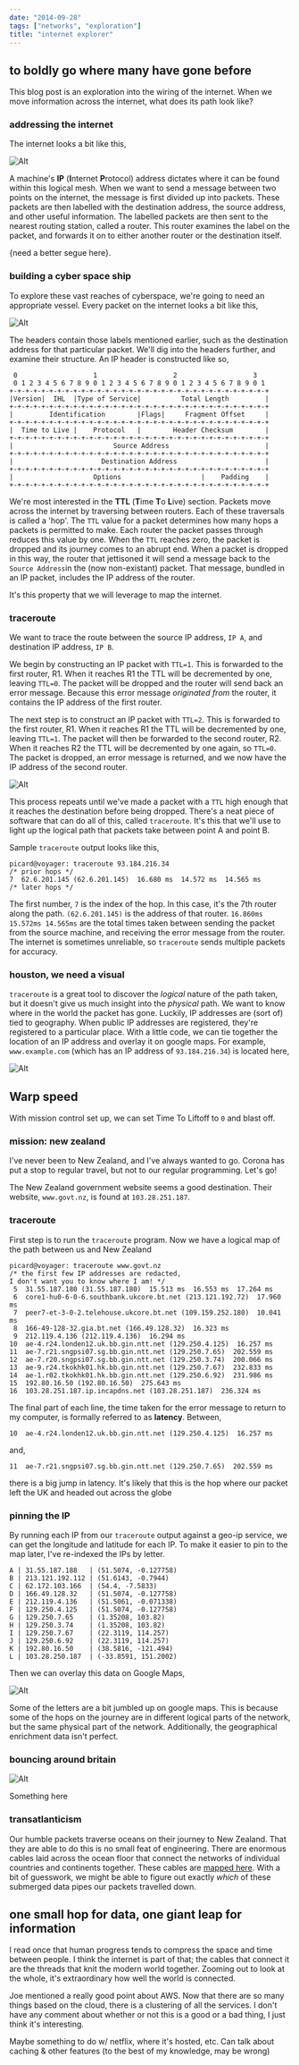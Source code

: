 ```yaml
---
date: "2014-09-28"
tags: ["networks", "exploration"]
title: "internet explorer"
---
```


## to boldly go where many have gone before

This blog post is an exploration into the wiring of the internet. When we move information across the internet, what does its path look like? 

### addressing the internet

The internet looks a bit like this,

![Alt](/pictures/internet_explorer_1.png "Blue sky thinking")

A machine's **IP** (**I**nternet **P**rotocol) address dictates where it can be found within this logical mesh. When we want to send a message between two points on the internet, the message is first divided up into packets. These packets are then labelled with the destination address, the source address, and other useful information. The labelled packets are then sent to the nearest routing station, called a router. This router examines the label on the packet, and forwards it on to either another router or the destination itself.



{need a better segue here}. 

### building a cyber space ship
To explore these vast reaches of cyberspace, we're going to need an appropriate vessel. Every packet on the internet looks a bit like this,

![Alt](/pictures/ip_packet.png)

The headers contain those labels mentioned earlier, such as the destination address for that particular packet. We'll dig into the headers further, and examine their structure. An IP header is constructed like so,

```
 0                   1                   2                   3  
 0 1 2 3 4 5 6 7 8 9 0 1 2 3 4 5 6 7 8 9 0 1 2 3 4 5 6 7 8 9 0 1
+-+-+-+-+-+-+-+-+-+-+-+-+-+-+-+-+-+-+-+-+-+-+-+-+-+-+-+-+-+-+-+-+
|Version|  IHL  |Type of Service|          Total Length         |
+-+-+-+-+-+-+-+-+-+-+-+-+-+-+-+-+-+-+-+-+-+-+-+-+-+-+-+-+-+-+-+-+
|         Identification        |Flags|     Fragment Offset     |
+-+-+-+-+-+-+-+-+-+-+-+-+-+-+-+-+-+-+-+-+-+-+-+-+-+-+-+-+-+-+-+-+
|  Time to Live |    Protocol   |        Header Checksum        |
+-+-+-+-+-+-+-+-+-+-+-+-+-+-+-+-+-+-+-+-+-+-+-+-+-+-+-+-+-+-+-+-+
|                         Source Address                        |
+-+-+-+-+-+-+-+-+-+-+-+-+-+-+-+-+-+-+-+-+-+-+-+-+-+-+-+-+-+-+-+-+
|                      Destination Address                      |
+-+-+-+-+-+-+-+-+-+-+-+-+-+-+-+-+-+-+-+-+-+-+-+-+-+-+-+-+-+-+-+-+
|                    Options                    |    Padding    |
+-+-+-+-+-+-+-+-+-+-+-+-+-+-+-+-+-+-+-+-+-+-+-+-+-+-+-+-+-+-+-+-+
```

We're most interested in the **TTL** (**T**ime **T**o **L**ive) section. Packets move across the internet by traversing between routers. Each of these traversals is called a 'hop'. The `TTL` value for a packet determines how many hops a packets is permitted to make. Each router the packet passes through reduces this value by one. When the `TTL` reaches zero, the packet is dropped and its journey comes to an abrupt end. When a packet is dropped in this way, the router that jettisoned it will send a message back to the `Source Address`in the (now non-existant) packet. That message, bundled in an IP packet, includes the IP address of the router.

It's this property that we will leverage to map the internet.

### traceroute

We want to trace the route between the source IP address, `IP A`, and destination IP address, `IP B`. 

We begin by constructing an IP packet with `TTL=1`. This is forwarded to the first router, R1. When it reaches R1 the TTL will be decremented by one, leaving `TTL=0`. The packet will be dropped and the router will send back an error message. Because this error message *originated from* the router, it contains the IP address of the first router. 

The next step is to construct an IP packet with `TTL=2`. This is forwarded to the first router, R1. When it reaches R1 the TTL will be decremented by one, leaving `TTL=1`. The packet will then be forwarded to the second router, R2. When it reaches R2 the TTL will be decremented by one again, so `TTL=0`. The packet is dropped, an error message is returned, and we now have the IP address of the second router.

![Alt](/pictures/traceroute.png)

This process repeats until we've made a packet with a `TTL` high enough that it reaches the destination before being dropped. There's a neat piece of software that can do all of this, called `traceroute`. It's this that we'll use to light up the logical path that packets take between point A and point B.

Sample `traceroute` output looks like this,
```
picard@voyager: traceroute 93.184.216.34
/* prior hops */
7  62.6.201.145 (62.6.201.145)  16.680 ms  14.572 ms  14.565 ms
/* later hops */
```
The first number, `7` is the index of the hop. In this case, it's the 7th router along the path. `(62.6.201.145)` is the address of that router. `16.860ms 15.572ms 14.565ms` are the total times taken between sending the packet from the source machine, and receiving the error message from the router. The internet is sometimes unreliable, so `traceroute` sends multiple packets for accuracy.


### houston, we need a visual

`traceroute` is a great tool to discover the *logical* nature of the path taken, but it doesn't give us much insight into the *physical* path. We want to know where in the world the packet has gone. Luckily, IP addresses are (sort of) tied to geography. When public IP addresses are registered, they're registered to a particular place. With a little code, we can tie together the location of an IP address and overlay it on google maps. For example, `www.example.com` (which has an IP address of `93.184.216.34`) is located here,

![Alt](/pictures/example_com_map.png)

## Warp speed

With mission control set up, we can set Time To Liftoff to `0` and blast off.

### mission: new zealand

I've never been to New Zealand, and I've always wanted to go. Corona has put a stop to regular travel, but not to our regular programming. Let's go!

The New Zealand government website seems a good destination. Their website, `www.govt.nz`, is found at `103.28.251.187`.

### traceroute

First step is to run the `traceroute` program. Now we have a logical map of the path between us and New Zealand
```
picard@voyager: traceroute www.govt.nz
/* the first few IP addresses are redacted,
I don't want you to know where I am! */
 5  31.55.187.180 (31.55.187.180)  15.513 ms  16.553 ms  17.264 ms
 6  core1-hu0-6-0-6.southbank.ukcore.bt.net (213.121.192.72)  17.960 ms 
 7  peer7-et-3-0-2.telehouse.ukcore.bt.net (109.159.252.180)  10.041 ms  
 8  166-49-128-32.gia.bt.net (166.49.128.32)  16.323 ms
 9  212.119.4.136 (212.119.4.136)  16.294 ms
10  ae-4.r24.londen12.uk.bb.gin.ntt.net (129.250.4.125)  16.257 ms 
11  ae-7.r21.sngpsi07.sg.bb.gin.ntt.net (129.250.7.65)  202.559 ms
12  ae-7.r20.sngpsi07.sg.bb.gin.ntt.net (129.250.3.74)  200.066 ms 
13  ae-9.r24.tkokhk01.hk.bb.gin.ntt.net (129.250.7.67)  232.833 ms
14  ae-1.r02.tkokhk01.hk.bb.gin.ntt.net (129.250.6.92)  231.986 ms
15  192.80.16.50 (192.80.16.50)  275.643 ms
16  103.28.251.187.ip.incapdns.net (103.28.251.187)  236.324 ms

```

The final part of each line, the time taken for the error message to return to my computer, is formally referred to as **latency**. Between,

`10  ae-4.r24.londen12.uk.bb.gin.ntt.net (129.250.4.125)  16.257 ms` 

and,

`11  ae-7.r21.sngpsi07.sg.bb.gin.ntt.net (129.250.7.65)  202.559 ms`

there is a big jump in latency. It's likely that this is the hop where our packet left the UK and headed out across the globe

### pinning the IP

By running each IP from our `traceroute` output against a geo-ip service, we can get the longitude and latitude for each IP. To make it easier to pin to the map later, I've re-indexed the IPs by letter.

```
A | 31.55.187.188   | (51.5074, -0.127758)
B | 213.121.192.112 | (51.6143, -0.7944)
C | 62.172.103.166  | (54.4, -7.5833)
D | 166.49.128.32   | (51.5074, -0.127758)
E | 212.119.4.136   | (51.5061, -0.071338)
F | 129.250.4.125   | (51.5074, -0.127758)
G | 129.250.7.65    | (1.35208, 103.82)
H | 129.250.3.74    | (1.35208, 103.82)
I | 129.250.7.67    | (22.3119, 114.257)
J | 129.250.6.92    | (22.3119, 114.257)
K | 192.80.16.50    | (38.5816, -121.494)
L | 103.28.250.187  | (-33.8591, 151.2002)

```



Then we can overlay this data on Google Maps,

![Alt](/pictures/ldn_nzl_big.png "Bit of a trek if I'm honest")



Some of the letters are a bit jumbled up on google maps. This is because some of the hops on the journey are in different logical parts of the network, but the same physical part of the network. Additionally, the geographical enrichment data isn't perfect. 

### bouncing around britain

![Alt](/pictures/ldn_bzl_brt.png "First stop, High Wycombe?")

Something here


### transatlanticism

Our humble packets traverse oceans on their journey to New Zealand. That they are able to do this is no small feat of engineering. There are enormous cables laid across the ocean floor that connect the networks of individual countries and continents together. These cables are [mapped here](https://www.submarinecablemap.com/). With a bit of guesswork, we might be able to figure out exactly _which_ of these submerged data pipes our packets travelled down.


## one small hop for data, one giant leap for information

I read once that human progress tends to compress the space and time between people. I think the internet is part of that; the cables that connect it are the threads that knit the modern world together.  Zooming out to look at the whole, it's extraordinary how well the world is connected.



Joe mentioned a really good point about AWS. Now that there are so many things based on the cloud, there is a clustering of all the services. I don't have any comment about whether or not this is a good or a bad thing, I just think it's interesting.

Maybe something to do w/ netflix, where it's hosted, etc. Can talk about caching & other features (to the best of my knowledge, may be wrong)

